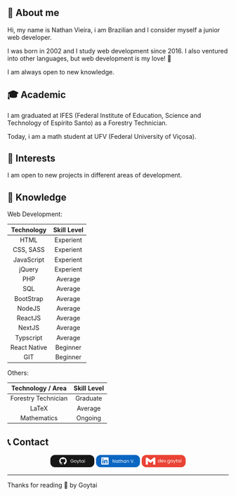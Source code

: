 <h2>📖 About me</h2>

Hi, my name is Nathan Vieira, i am Brazilian and I consider myself a junior web developer.

I was born in 2002 and I study web development since 2016.
I also ventured into other languages, but web development is my love! 🧡

I am always open to new knowledge.

<h2>🎓 Academic</h2>
I am graduated at IFES (Federal Institute of Education, Science and Technology of Espírito Santo) as a Forestry Technician.

Today, i am a math student at UFV (Federal University of Viçosa).

<h2>👣 Interests</h2>
I am open to new projects in different areas of development.

<h2>🧠 Knowledge</h2>

Web Development:

| Technology   | Skill Level |
| :----------: | :---------: |
| HTML         | Experient   | 
| CSS, SASS    | Experient   | 
| JavaScript   | Experient   |
| jQuery       | Experient   |
| PHP          | Average     |
| SQL          | Average     |
| BootStrap    | Average     |
| NodeJS       | Average     |
| ReactJS      | Average     |
| NextJS       | Average     |
| Typscript    | Average     |
| React Native | Beginner    |
| GIT          | Beginner    |

Others:

| Technology / Area   | Skill Level |
| :-----------------: | :---------: |
| Forestry Technician | Graduate    |
| LaTeX               | Average     |
| Mathematics         | Ongoing     |

<h2>📞 Contact</h2>
<p align="center">
    <a href="https://github.com/Goytai"><img src="https://raw.githubusercontent.com/Goytai/goytai/master/github.svg" width="100px" alt="GitHub"/></a>
    <a href="https://www.linkedin.com/in/goytai/"><img src="https://raw.githubusercontent.com/Goytai/goytai/master/linkedin.svg" width="100px" alt="Linkedin"/></a>
    <a href="mailto:dev.goytai@gmail.com"><img src="https://raw.githubusercontent.com/Goytai/goytai/master/gmail.svg" width="100px" alt="Email"/></a>
</p>

------------
Thanks for reading 🧡 by Goytai
